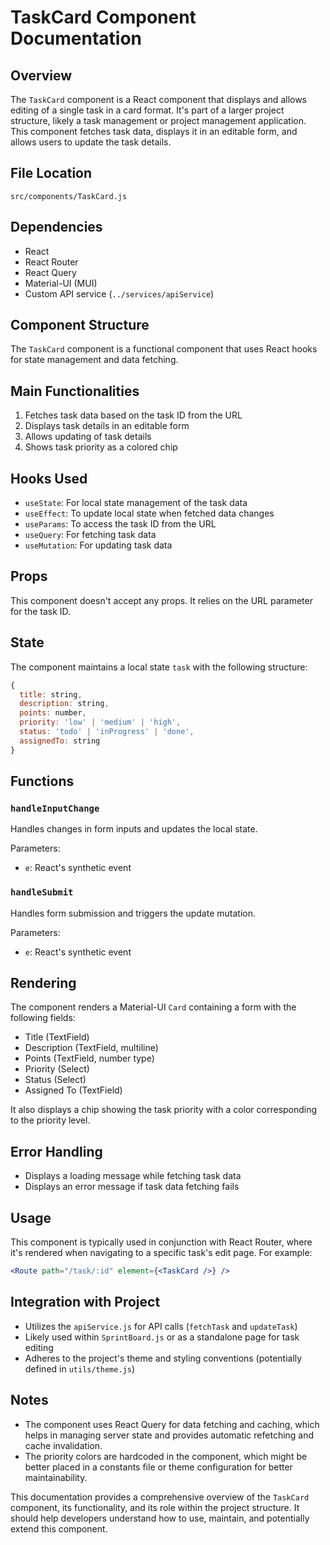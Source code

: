 # TaskCard Component Documentation

## Overview

The `TaskCard` component is a React component that displays and allows editing of a single task in a card format. It's part of a larger project structure, likely a task management or project management application. This component fetches task data, displays it in an editable form, and allows users to update the task details.

## File Location

`src/components/TaskCard.js`

## Dependencies

- React
- React Router
- React Query
- Material-UI (MUI)
- Custom API service (`../services/apiService`)

## Component Structure

The `TaskCard` component is a functional component that uses React hooks for state management and data fetching.

## Main Functionalities

1. Fetches task data based on the task ID from the URL
2. Displays task details in an editable form
3. Allows updating of task details
4. Shows task priority as a colored chip

## Hooks Used

- `useState`: For local state management of the task data
- `useEffect`: To update local state when fetched data changes
- `useParams`: To access the task ID from the URL
- `useQuery`: For fetching task data
- `useMutation`: For updating task data

## Props

This component doesn't accept any props. It relies on the URL parameter for the task ID.

## State

The component maintains a local state `task` with the following structure:

```javascript
{
  title: string,
  description: string,
  points: number,
  priority: 'low' | 'medium' | 'high',
  status: 'todo' | 'inProgress' | 'done',
  assignedTo: string
}
```

## Functions

### `handleInputChange`

Handles changes in form inputs and updates the local state.

Parameters:
- `e`: React's synthetic event

### `handleSubmit`

Handles form submission and triggers the update mutation.

Parameters:
- `e`: React's synthetic event

## Rendering

The component renders a Material-UI `Card` containing a form with the following fields:

- Title (TextField)
- Description (TextField, multiline)
- Points (TextField, number type)
- Priority (Select)
- Status (Select)
- Assigned To (TextField)

It also displays a chip showing the task priority with a color corresponding to the priority level.

## Error Handling

- Displays a loading message while fetching task data
- Displays an error message if task data fetching fails

## Usage

This component is typically used in conjunction with React Router, where it's rendered when navigating to a specific task's edit page. For example:

```jsx
<Route path="/task/:id" element={<TaskCard />} />
```

## Integration with Project

- Utilizes the `apiService.js` for API calls (`fetchTask` and `updateTask`)
- Likely used within `SprintBoard.js` or as a standalone page for task editing
- Adheres to the project's theme and styling conventions (potentially defined in `utils/theme.js`)

## Notes

- The component uses React Query for data fetching and caching, which helps in managing server state and provides automatic refetching and cache invalidation.
- The priority colors are hardcoded in the component, which might be better placed in a constants file or theme configuration for better maintainability.

This documentation provides a comprehensive overview of the `TaskCard` component, its functionality, and its role within the project structure. It should help developers understand how to use, maintain, and potentially extend this component.